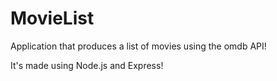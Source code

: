 # MovieList
Application that produces a list of movies using the omdb API! 

It's made using Node.js and Express!
